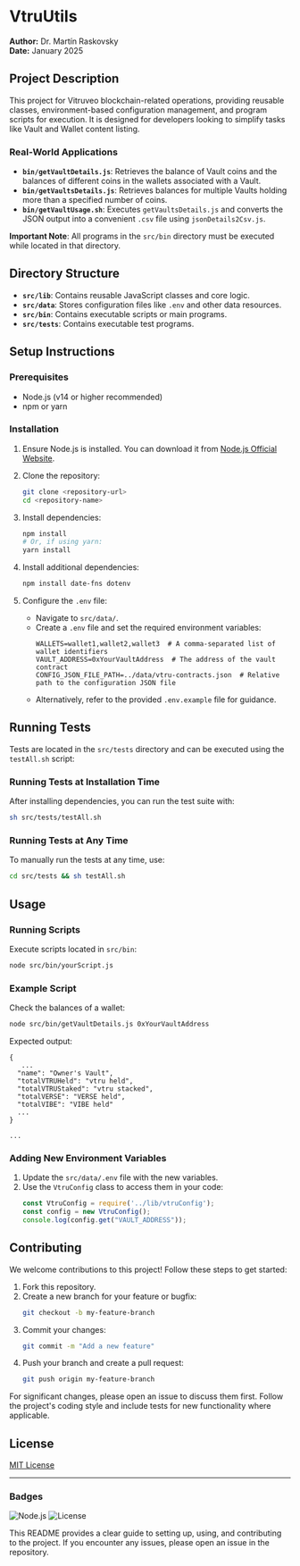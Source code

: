 # VtruUtils

**Author:** Dr. Martín Raskovsky  
**Date:** January 2025  

## Project Description

This project for Vitruveo blockchain-related operations, providing reusable classes, environment-based configuration management, and program scripts for execution. It is designed for developers looking to simplify tasks like Vault and Wallet content listing.

### Real-World Applications

- **`bin/getVaultDetails.js`**: Retrieves the balance of Vault coins and the balances of different coins in the wallets associated with a Vault.
- **`bin/getVaultsDetails.js`**: Retrieves balances for multiple Vaults holding more than a specified number of coins.
- **`bin/getVaultUsage.sh`**: Executes `getVaultsDetails.js` and converts the JSON output into a convenient `.csv` file using `jsonDetails2Csv.js`.

**Important Note**: All programs in the `src/bin` directory must be executed while located in that directory.

## Directory Structure

- **`src/lib`**: Contains reusable JavaScript classes and core logic.
- **`src/data`**: Stores configuration files like `.env` and other data resources.
- **`src/bin`**: Contains executable scripts or main programs.
- **`src/tests`**: Contains executable test programs.

## Setup Instructions

### Prerequisites
- Node.js (v14 or higher recommended)
- npm or yarn

### Installation

1. Ensure Node.js is installed. You can download it from [Node.js Official Website](https://nodejs.org/).

2. Clone the repository:
   ```bash
   git clone <repository-url>
   cd <repository-name>
   ```

3. Install dependencies:
   ```bash
   npm install
   # Or, if using yarn:
   yarn install
   ```

4. Install additional dependencies:
   ```bash
   npm install date-fns dotenv
   ```

5. Configure the `.env` file:
   - Navigate to `src/data/`.
   - Create a `.env` file and set the required environment variables:
     ```plaintext
     WALLETS=wallet1,wallet2,wallet3  # A comma-separated list of wallet identifiers
     VAULT_ADDRESS=0xYourVaultAddress  # The address of the vault contract
     CONFIG_JSON_FILE_PATH=../data/vtru-contracts.json  # Relative path to the configuration JSON file
     ```
   - Alternatively, refer to the provided `.env.example` file for guidance.

## Running Tests

Tests are located in the `src/tests` directory and can be executed using the `testAll.sh` script:

### Running Tests at Installation Time
After installing dependencies, you can run the test suite with:
```bash
sh src/tests/testAll.sh
```

### Running Tests at Any Time
To manually run the tests at any time, use:
```bash
cd src/tests && sh testAll.sh
```

## Usage

### Running Scripts
Execute scripts located in `src/bin`:
```bash
node src/bin/yourScript.js
```

### Example Script
Check the balances of a wallet:
```bash
node src/bin/getVaultDetails.js 0xYourVaultAddress
```
Expected output:
```
{
   ...
  "name": "Owner's Vault",
  "totalVTRUHeld": "vtru held",
  "totalVTRUStaked": "vtru stacked",
  "totalVERSE": "VERSE held",
  "totalVIBE": "VIBE held"
  ...
}

...
```

### Adding New Environment Variables
1. Update the `src/data/.env` file with the new variables.
2. Use the `VtruConfig` class to access them in your code:
   ```javascript
   const VtruConfig = require('../lib/vtruConfig');
   const config = new VtruConfig();
   console.log(config.get("VAULT_ADDRESS"));
   ```

## Contributing
We welcome contributions to this project! Follow these steps to get started:

1. Fork this repository.
2. Create a new branch for your feature or bugfix:
   ```bash
   git checkout -b my-feature-branch
   ```
3. Commit your changes:
   ```bash
   git commit -m "Add a new feature"
   ```
4. Push your branch and create a pull request:
   ```bash
   git push origin my-feature-branch
   ```

For significant changes, please open an issue to discuss them first. Follow the project's coding style and include tests for new functionality where applicable.

## License
[MIT License](LICENSE)

---

### Badges
![Node.js](https://img.shields.io/badge/Node.js-v14%2B-green) ![License](https://img.shields.io/badge/License-MIT-blue)

This README provides a clear guide to setting up, using, and contributing to the project. If you encounter any issues, please open an issue in the repository.

